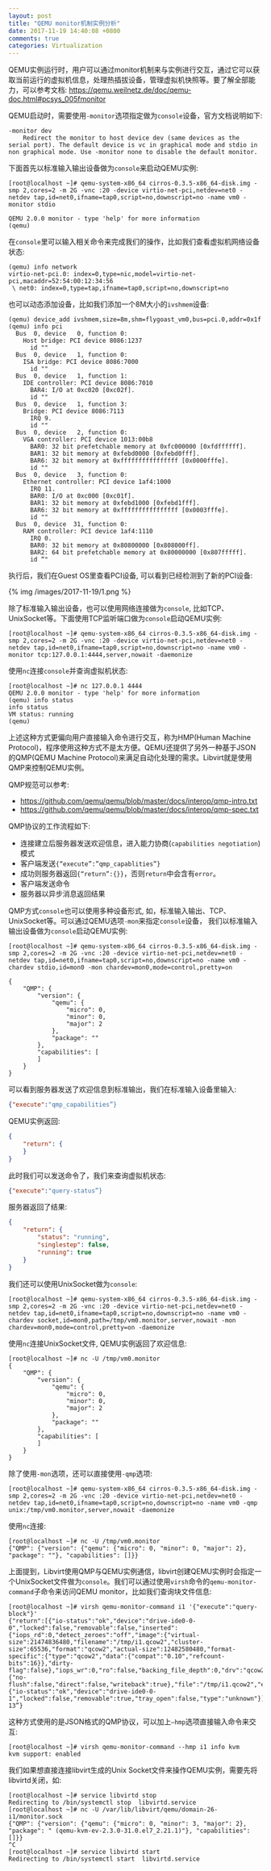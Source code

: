 ```yaml
---
layout: post
title: "QEMU monitor机制实例分析"
date: 2017-11-19 14:40:08 +0800
comments: true
categories: Virtualization
---
```

QEMU实例运行时，用户可以通过monitor机制来与实例进行交互，通过它可以获取当前运行的虚拟机信息，处理热插拔设备，管理虚拟机快照等。要了解全部能力，可以参考文档:
https://qemu.weilnetz.de/doc/qemu-doc.html#pcsys_005fmonitor

QEMU启动时，需要使用`-monitor`选项指定做为`console`设备，官方文档说明如下:
```plain
-monitor dev
    Redirect the monitor to host device dev (same devices as the serial port). The default device is vc in graphical mode and stdio in non graphical mode. Use -monitor none to disable the default monitor.
```
下面首先以标准输入输出设备做为`console`来启动QEMU实例:
```plain
[root@localhost ~]# qemu-system-x86_64 cirros-0.3.5-x86_64-disk.img -smp 2,cores=2 -m 2G -vnc :20 -device virtio-net-pci,netdev=net0 -netdev tap,id=net0,ifname=tap0,script=no,downscript=no -name vm0 -monitor stdio

QEMU 2.0.0 monitor - type 'help' for more information
(qemu)
```
在`console`里可以输入相关命令来完成我们的操作，比如我们查看虚拟机网络设备状态:
```plain
(qemu) info network
virtio-net-pci.0: index=0,type=nic,model=virtio-net-pci,macaddr=52:54:00:12:34:56
 \ net0: index=0,type=tap,ifname=tap0,script=no,downscript=no
```

<!--more-->

也可以动态添加设备，比如我们添加一个8M大小的`ivshmem`设备:
```plain
(qemu) device_add ivshmem,size=8m,shm=flygoast_vm0,bus=pci.0,addr=0x1f
(qemu) info pci
  Bus  0, device   0, function 0:
    Host bridge: PCI device 8086:1237
      id ""
  Bus  0, device   1, function 0:
    ISA bridge: PCI device 8086:7000
      id ""
  Bus  0, device   1, function 1:
    IDE controller: PCI device 8086:7010
      BAR4: I/O at 0xc020 [0xc02f].
      id ""
  Bus  0, device   1, function 3:
    Bridge: PCI device 8086:7113
      IRQ 9.
      id ""
  Bus  0, device   2, function 0:
    VGA controller: PCI device 1013:00b8
      BAR0: 32 bit prefetchable memory at 0xfc000000 [0xfdffffff].
      BAR1: 32 bit memory at 0xfebd0000 [0xfebd0fff].
      BAR6: 32 bit memory at 0xffffffffffffffff [0x0000fffe].
      id ""
  Bus  0, device   3, function 0:
    Ethernet controller: PCI device 1af4:1000
      IRQ 11.
      BAR0: I/O at 0xc000 [0xc01f].
      BAR1: 32 bit memory at 0xfebd1000 [0xfebd1fff].
      BAR6: 32 bit memory at 0xffffffffffffffff [0x0003fffe].
      id ""
  Bus  0, device  31, function 0:
    RAM controller: PCI device 1af4:1110
      IRQ 0.
      BAR0: 32 bit memory at 0x80800000 [0x808000ff].
      BAR2: 64 bit prefetchable memory at 0x80000000 [0x807fffff].
      id “"
```
执行后，我们在Guest OS里查看PCI设备, 可以看到已经检测到了新的PCI设备:

{% img /images/2017-11-19/1.png %}

除了标准输入输出设备，也可以使用网络连接做为`console`, 比如TCP、UnixSocket等。下面使用TCP监听端口做为`console`启动QEMU实例:
```plain
[root@localhost ~]# qemu-system-x86_64 cirros-0.3.5-x86_64-disk.img -smp 2,cores=2 -m 2G -vnc :20 -device virtio-net-pci,netdev=net0 -netdev tap,id=net0,ifname=tap0,script=no,downscript=no -name vm0 -monitor tcp:127.0.0.1:4444,server,nowait -daemonize
```
使用`nc`连接`console`并查询虚拟机状态:
```plain
[root@localhost ~]# nc 127.0.0.1 4444
QEMU 2.0.0 monitor - type 'help' for more information
(qemu) info status
info status
VM status: running
(qemu)
```

上述这种方式更偏向用户直接输入命令进行交互，称为HMP(Human Machine Protocol)，程序使用这种方式不是太方便。QEMU还提供了另外一种基于JSON的QMP(QEMU Machine Protocol)来满足自动化处理的需求。Libvirt就是使用QMP来控制QEMU实例。

QMP规范可以参考:

* https://github.com/qemu/qemu/blob/master/docs/interop/qmp-intro.txt
* https://github.com/qemu/qemu/blob/master/docs/interop/qmp-spec.txt

QMP协议的工作流程如下:

* 连接建立后服务器发送欢迎信息，进入能力协商(`capabilities negotiation`)模式
* 客户端发送`{“execute”:”qmp_capablities”}`
* 成功则服务器返回`{“return”:{}}`，否则`return`中会含有`error`。
* 客户端发送命令
* 服务器以异步消息返回结果

QMP方式`console`也可以使用多种设备形式, 如，标准输入输出、TCP、UnixSocket等。可以通过QEMU选项`-mon`来指定`console`设备， 我们以标准输入输出设备做为`console`启动QEMU实例:
```plain
[root@localhost ~]# qemu-system-x86_64 cirros-0.3.5-x86_64-disk.img -smp 2,cores=2 -m 2G -vnc :20 -device virtio-net-pci,netdev=net0 -netdev tap,id=net0,ifname=tap0,script=no,downscript=no -name vm0 -chardev stdio,id=mon0 -mon chardev=mon0,mode=control,pretty=on

{
    "QMP": {
        "version": {
            "qemu": {
                "micro": 0,
                "minor": 0,
                "major": 2
            },
            "package": ""
        },
        "capabilities": [
        ]
    }
}
```
可以看到服务器发送了欢迎信息到标准输出，我们在标准输入设备里输入:
```json
{"execute":"qmp_capabilities”}
```
QEMU实例返回:
```json
{
    "return": {
    }
}
```
此时我们可以发送命令了，我们来查询虚拟机状态:
```json
{"execute":"query-status”}
```
服务器返回了结果:
```json
{
    "return": {
        "status": "running",
        "singlestep": false,
        "running": true
    }
}
```

我们还可以使用UnixSocket做为`console`:
```plain
[root@localhost ~]# qemu-system-x86_64 cirros-0.3.5-x86_64-disk.img -smp 2,cores=2 -m 2G -vnc :20 -device virtio-net-pci,netdev=net0 -netdev tap,id=net0,ifname=tap0,script=no,downscript=no -name vm0 -chardev socket,id=mon0,path=/tmp/vm0.monitor,server,nowait -mon chardev=mon0,mode=control,pretty=on -daemonize
```
使用`nc`连接UnixSocket文件, QEMU实例返回了欢迎信息:
```plain
[root@localhost ~]# nc -U /tmp/vm0.monitor
{
    "QMP": {
        "version": {
            "qemu": {
                "micro": 0,
                "minor": 0,
                "major": 2
            },
            "package": ""
        },
        "capabilities": [
        ]
    }
}
```
除了使用`-mon`选项，还可以直接使用`-qmp`选项:
```plain
[root@localhost ~]# qemu-system-x86_64 cirros-0.3.5-x86_64-disk.img -smp 2,cores=2 -m 2G -vnc :20 -device virtio-net-pci,netdev=net0 -netdev tap,id=net0,ifname=tap0,script=no,downscript=no -name vm0 -qmp unix:/tmp/vm0.monitor,server,nowait -daemonize
```
使用`nc`连接:
```plain
[root@localhost ~]# nc -U /tmp/vm0.monitor
{"QMP": {"version": {"qemu": {"micro": 0, "minor": 0, "major": 2}, "package": ""}, "capabilities": []}}
```
上面提到，Libvirt使用QMP与QEMU实例通信，libvirt创建QEMU实例时会指定一个UnixSocket文件做为`console`。我们可以通过使用`virsh`命令的`qemu-monitor-command`子命令来访问QEMU monitor，比如我们查询块文件信息:
```plain
[root@localhost ~]# virsh qemu-monitor-command i1 '{"execute":"query-block"}'
{"return":[{"io-status":"ok","device":"drive-ide0-0-0","locked":false,"removable":false,"inserted":{"iops_rd":0,"detect_zeroes":"off","image":{"virtual-size":21474836480,"filename":"/tmp/i1.qcow2","cluster-size":65536,"format":"qcow2","actual-size":12482580480,"format-specific":{"type":"qcow2","data":{"compat":"0.10","refcount-bits":16}},"dirty-flag":false},"iops_wr":0,"ro":false,"backing_file_depth":0,"drv":"qcow2","iops":0,"bps_wr":0,"write_threshold":0,"encrypted":false,"bps":0,"bps_rd":0,"cache":{"no-flush":false,"direct":false,"writeback":true},"file":"/tmp/i1.qcow2","encryption_key_missing":false},"type":"unknown"},{"io-status":"ok","device":"drive-ide0-0-1","locked":false,"removable":true,"tray_open":false,"type":"unknown"}],"id":"libvirt-13”}
```
这种方式使用的是JSON格式的QMP协议，可以加上`—hmp`选项直接输入命令来交互:
```plain
[root@localhost ~]# virsh qemu-monitor-command --hmp i1 info kvm
kvm support: enabled
```

我们如果想直接连接libvirt生成的Unix Socket文件来操作QEMU实例，需要先将libvirtd关闭，如:
```plain
[root@localhost ~]# service libvirtd stop
Redirecting to /bin/systemctl stop  libvirtd.service
[root@localhost ~]# nc -U /var/lib/libvirt/qemu/domain-26-i1/monitor.sock
{"QMP": {"version": {"qemu": {"micro": 0, "minor": 3, "major": 2}, "package": " (qemu-kvm-ev-2.3.0-31.0.el7_2.21.1)"}, "capabilities": []}}
^C
[root@localhost ~]# service libvirtd start
Redirecting to /bin/systemctl start  libvirtd.service
```



